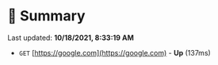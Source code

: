 # 📖 Summary
Last updated: **10/18/2021, 8:33:19 AM**

- `GET` [https://google.com](https://google.com) - **Up** (137ms)
